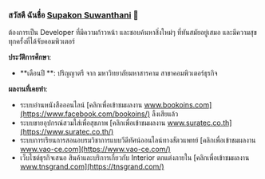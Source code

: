 ### สวัสดี ฉันชื่อ [Supakon Suwanthani](https://mikeaom.github.io) 👋

ต้องการเป็น Developer ที่มีความก้าวหน้า และชอบค้นหาสิ่งใหม่ๆ ที่ทันสมัยอยู่เสมอ และมีความสุขทุกครั้งที่ได้จับคอมพิวเตอร์

**ประวัติการศึกษา**:
- **เดือนปี **: ปริญญาตรี จาก มหาวิทยาลัยมหาสารคาม สาขาคอมพิวเตอร์ธุรกิจ

**ผลงานที่เคยทำ**:
- ระบบอ่านหนังสือออนไลน์ [คลิกเพื่อเข้าชมผลงาน www.bookoins.com](https://www.facebook.com/bookoins/) ลิ้งเสียแล้ว
- ระบบขายอุปกรณ์สวมใส่เพื่อสุขภาพ [คลิกเพื่อเข้าชมผลงาน www.suratec.co.th](https://www.suratec.co.th/)
- ระบบการเรียนการสอนอบรมวิชาการแบบวีดีทัศน์ออนไลน์ทางสัตวแพทย์ [คลิกเพื่อเข้าชมผลงาน www.vao-ce.com](https://www.vao-ce.com/)
- เว็บไซต์ธุรกิจเสนอ สินค้าและบริการเกี่ยวกับ Interior ตกแต่งภายใน [คลิกเพื่อเข้าชมผลงาน www.tnsgrand.com](https://tnsgrand.com/)

<!---
mikeaom/mikeaom is a ✨ special ✨ repository because its `README.md` (this file) appears on your GitHub profile.
You can click the Preview link to take a look at your changes.
--->

